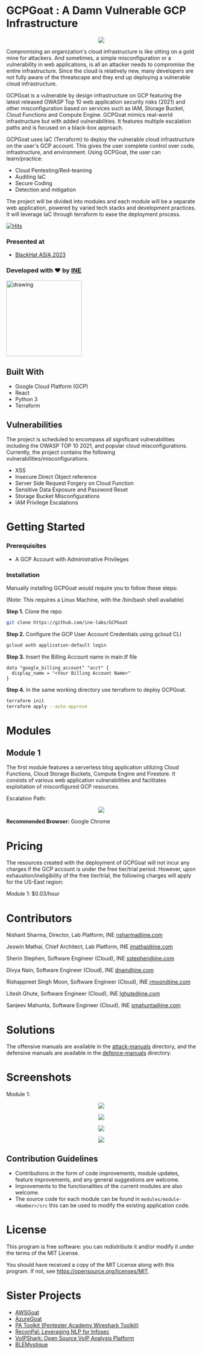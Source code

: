 # GCPGoat : A Damn Vulnerable GCP Infrastructure

<p align="center">
  <img src="https://user-images.githubusercontent.com/42687376/204150661-3d576909-e271-4a3a-8996-37939f977315.jpg">
</p>

Compromising an organization's cloud infrastructure is like sitting on a gold mine for attackers. And sometimes, a simple misconfiguration or a vulnerability in web applications, is all an attacker needs to compromise the entire infrastructure. Since the cloud is relatively new, many developers are not fully aware of the threatscape and they end up deploying a vulnerable cloud infrastructure.

GCPGoat is a vulnerable by design infrastructure on GCP featuring the latest released OWASP Top 10 web application security risks (2021) and other misconfiguration based on services such as IAM, Storage Bucket, Cloud Functions and Compute Engine. GCPGoat mimics real-world infrastructure but with added vulnerabilities. It features multiple escalation paths and is focused on a black-box approach.

GCPGoat uses IaC (Terraform) to deploy the vulnerable cloud infrastructure on the user's GCP account. This gives the user complete control over code, infrastructure, and environment. Using GCPGoat, the user can learn/practice:
- Cloud Pentesting/Red-teaming
- Auditing IaC
- Secure Coding
- Detection and mitigation

The project will be divided into modules and each module will be a separate web application, powered by varied tech stacks and development practices. It will leverage IaC through terraform to ease the deployment process.

[![Hits](https://hits.seeyoufarm.com/api/count/incr/badge.svg?url=https%3A%2F%2Fgithub.com%2Fine-labs%2FGCPGoat&count_bg=%2379C83D&title_bg=%23555555&icon=&icon_color=%23E7E7E7&title=hits&edge_flat=false)](https://hits.seeyoufarm.com)

### Presented at

* [BlackHat ASIA 2023](https://www.blackhat.com/asia-23/arsenal/schedule/index.html#gcpgoat--a-damn-vulnerable-gcp-infrastructure-31312)

### Developed with :heart: by [INE](https://ine.com/) 

[<img src="https://user-images.githubusercontent.com/25884689/184508144-f0196d79-5843-4ea6-ad39-0c14cd0da54c.png" alt="drawing" width="200"/>](https://discord.gg/TG7bpETgbg)

## Built With

* Google Cloud Platform (GCP)
* React
* Python 3
* Terraform

## Vulnerabilities

The project is scheduled to encompass all significant vulnerabilities including the OWASP TOP 10 2021, and popular cloud misconfigurations.
Currently, the project  contains the following vulnerabilities/misconfigurations.

* XSS
* Insecure Direct Object reference
* Server Side Request Forgery on Cloud Function
* Sensitive Data Exposure and Password Reset
* Storage Bucket Misconfigurations
* IAM Privilege Escalations


# Getting Started

### Prerequisites
* A GCP Account with Administrative Privileges

### Installation

Manually installing GCPGoat would require you to follow these steps:

(Note: This requires a Linux Machine, with the /bin/bash shell available)

**Step 1.** Clone the repo
```sh
git clone https://github.com/ine-labs/GCPGoat
```

**Step 2.** Configure the GCP User Account Credentials using gcloud CLI
```sh
gcloud auth application-default login
```
**Step 3.** Insert the Billing Account name in main.tf file

```hcl
data "google_billing_account" "acct" {
  display_name = "<Your Billing Account Name>"
}
```

**Step 4.** In the same working directory use terraform to deploy GCPGoat.

```sh
terraform init
terraform apply --auto-approve
```

# Modules

## Module 1

The first module features a serverless blog application utilizing Cloud Functions, Cloud Storage Buckets, Compute Engine and Firestore. It consists of various web application vulnerabilities and facilitates exploitation of misconfigured GCP resources.

Escalation Path:

<p align="center">
  <img src="https://user-images.githubusercontent.com/42687376/204155231-6e80bd8c-cb86-469e-a59b-acbec0dc8a25.png">
</p>

**Recommended Browser:** Google Chrome

# Pricing
The resources created with the deployment of GCPGoat will not incur any charges if the GCP account is under the free tier/trial period. However, upon exhaustion/ineligibility of the free tier/trial, the following charges will apply for the US-East region:

Module 1: $0.03/hour

# Contributors

Nishant Sharma, Director, Lab Platform, INE <nsharma@ine.com>

Jeswin Mathai, Chief Architect, Lab Platform, INE  <jmathai@ine.com>

Sherin Stephen, Software Engineer (Cloud), INE <sstephen@ine.com>

Divya Nain, Software Engineer (Cloud), INE  <dnain@ine.com>

Rishappreet Singh Moon, Software Engineer (Cloud), INE <rmoon@ine.com> 

Litesh Ghute, Software Engineer (Cloud), INE <lghute@ine.com> 

Sanjeev Mahunta, Software Engineer (Cloud), INE <smahunta@ine.com>

# Solutions

The offensive manuals are available in the [attack-manuals](attack-manuals/) directory, and the defensive manuals are available in the [defence-manuals](defence-manuals/) directory. 

# Screenshots

Module 1:


<p align="center">
  <img src="https://user-images.githubusercontent.com/42687376/204152524-48253d8e-d1ce-48ca-b60b-6a12d97aa210.png">
</p>

<p align="center">
  <img src="https://user-images.githubusercontent.com/42687376/204152571-c99b4632-61b3-4131-85ec-58cc128cb7cd.png">
</p>

<p align="center">
  <img src="https://user-images.githubusercontent.com/42687376/204152587-a8f9595f-7fa6-41a1-af0f-5fb4eb44da4d.png">
</p>

<p align="center">
  <img src="https://user-images.githubusercontent.com/42687376/204152593-187e7640-94b5-4be0-b1f2-c3bb2ac954ca.png">
</p>

## Contribution Guidelines

* Contributions in the form of code improvements, module updates, feature improvements, and any general suggestions are welcome. 
* Improvements to the functionalities of the current modules are also welcome. 
* The source code for each module can be found in ``modules/module-<Number>/src`` this can be used to modify the existing application code.

# License

This program is free software: you can redistribute it and/or modify it under the terms of the MIT License.

You should have received a copy of the MIT License along with this program. If not, see https://opensource.org/licenses/MIT.

# Sister Projects

- [AWSGoat](https://github.com/ine-labs/AWSGoat)
- [AzureGoat](https://github.com/ine-labs/AzureGoat)
- [PA Toolkit (Pentester Academy Wireshark Toolkit)](https://github.com/pentesteracademy/patoolkit)
- [ReconPal: Leveraging NLP for Infosec](https://github.com/pentesteracademy/reconpal) 
- [VoIPShark: Open Source VoIP Analysis Platform](https://github.com/pentesteracademy/voipshark)
- [BLEMystique](https://github.com/pentesteracademy/blemystique)
